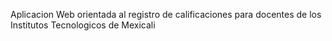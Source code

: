 Aplicacion Web orientada al registro de calificaciones para docentes de los Institutos Tecnologicos de Mexicali
